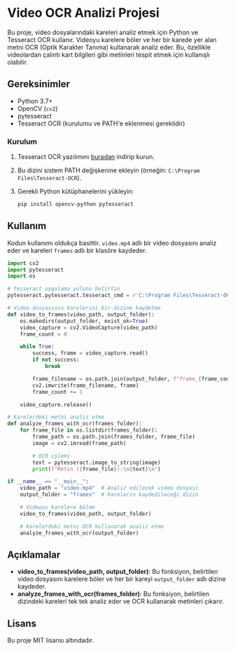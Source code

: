 # Video OCR Analizi Projesi

Bu proje, video dosyalarındaki kareleri analiz etmek için Python ve Tesseract OCR kullanır. Videoyu karelere böler ve her bir karede yer alan metni OCR (Optik Karakter Tanıma) kullanarak analiz eder. Bu, özellikle videolardan çalıntı kart bilgileri gibi metinleri tespit etmek için kullanışlı olabilir.

## Gereksinimler

- Python 3.7+
- OpenCV (`cv2`)
- pytesseract
- Tesseract OCR (kurulumu ve PATH'e eklenmesi gereklidir)

### Kurulum

1. Tesseract OCR yazılımını [buradan](https://github.com/UB-Mannheim/tesseract/wiki) indirip kurun.
2. Bu dizini sistem PATH değişkenine ekleyin (örneğin: `C:\Program Files\Tesseract-OCR`).
3. Gerekli Python kütüphanelerini yükleyin:

   ```sh
   pip install opencv-python pytesseract
   ```

## Kullanım

Kodun kullanımı oldukça basittir. `video.mp4` adlı bir video dosyasını analiz eder ve kareleri `frames` adlı bir klasöre kaydeder.

```python
import cv2
import pytesseract
import os

# Tesseract uygulama yolunu belirtin
pytesseract.pytesseract.tesseract_cmd = r'C:\Program Files\Tesseract-OCR\tesseract.exe'

# Video dosyasının karelerini bir dizine kaydetme
def video_to_frames(video_path, output_folder):
    os.makedirs(output_folder, exist_ok=True)
    video_capture = cv2.VideoCapture(video_path)
    frame_count = 0

    while True:
        success, frame = video_capture.read()
        if not success:
            break

        frame_filename = os.path.join(output_folder, f"frame_{frame_count:04d}.jpg")
        cv2.imwrite(frame_filename, frame)
        frame_count += 1

    video_capture.release()

# Karelerdeki metni analiz etme
def analyze_frames_with_ocr(frames_folder):
    for frame_file in os.listdir(frames_folder):
        frame_path = os.path.join(frames_folder, frame_file)
        image = cv2.imread(frame_path)

        # OCR işlemi
        text = pytesseract.image_to_string(image)
        print(f"Metin ({frame_file}):\n{text}\n")

if __name__ == "__main__":
    video_path = "video.mp4"  # Analiz edilecek video dosyası
    output_folder = "frames"  # Karelerin kaydedileceği dizin

    # Videoyu karelere bölme
    video_to_frames(video_path, output_folder)

    # Karelerdeki metni OCR kullanarak analiz etme
    analyze_frames_with_ocr(output_folder)
```

## Açıklamalar

- **video_to_frames(video_path, output_folder)**: Bu fonksiyon, belirtilen video dosyasını karelere böler ve her bir kareyi `output_folder` adlı dizine kaydeder.
- **analyze_frames_with_ocr(frames_folder)**: Bu fonksiyon, belirtilen dizindeki kareleri tek tek analiz eder ve OCR kullanarak metinleri çıkarır.

## Lisans

Bu proje MIT lisansı altındadır.

